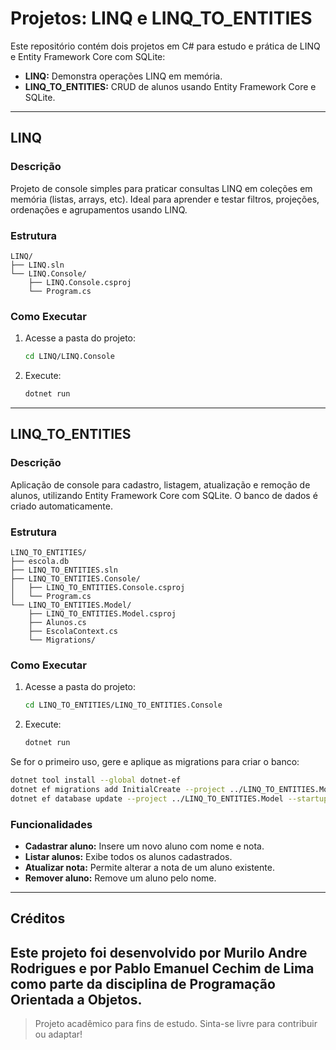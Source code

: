 # Projetos: LINQ e LINQ_TO_ENTITIES

Este repositório contém dois projetos em C# para estudo e prática de LINQ e Entity Framework Core com SQLite:

- **LINQ:** Demonstra operações LINQ em memória.
- **LINQ_TO_ENTITIES:** CRUD de alunos usando Entity Framework Core e SQLite.

---

## LINQ

### Descrição

Projeto de console simples para praticar consultas LINQ em coleções em memória (listas, arrays, etc). Ideal para aprender e testar filtros, projeções, ordenações e agrupamentos usando LINQ.

### Estrutura

```
LINQ/
├── LINQ.sln
└── LINQ.Console/
    ├── LINQ.Console.csproj
    └── Program.cs
```

### Como Executar

1. Acesse a pasta do projeto:
   ```sh
   cd LINQ/LINQ.Console
   ```
2. Execute:
   ```sh
   dotnet run
   ```

---

## LINQ_TO_ENTITIES

### Descrição

Aplicação de console para cadastro, listagem, atualização e remoção de alunos, utilizando Entity Framework Core com SQLite. O banco de dados é criado automaticamente.

### Estrutura

```
LINQ_TO_ENTITIES/
├── escola.db
├── LINQ_TO_ENTITIES.sln
├── LINQ_TO_ENTITIES.Console/
│   ├── LINQ_TO_ENTITIES.Console.csproj
│   └── Program.cs
└── LINQ_TO_ENTITIES.Model/
    ├── LINQ_TO_ENTITIES.Model.csproj
    ├── Alunos.cs
    ├── EscolaContext.cs
    └── Migrations/
```

### Como Executar

1. Acesse a pasta do projeto:
   ```sh
   cd LINQ_TO_ENTITIES/LINQ_TO_ENTITIES.Console
   ```
2. Execute:
   ```sh
   dotnet run
   ```

Se for o primeiro uso, gere e aplique as migrations para criar o banco:
```sh
dotnet tool install --global dotnet-ef
dotnet ef migrations add InitialCreate --project ../LINQ_TO_ENTITIES.Model --startup-project . --context EscolaContext
dotnet ef database update --project ../LINQ_TO_ENTITIES.Model --startup-project . --context EscolaContext
```

### Funcionalidades

- **Cadastrar aluno:** Insere um novo aluno com nome e nota.
- **Listar alunos:** Exibe todos os alunos cadastrados.
- **Atualizar nota:** Permite alterar a nota de um aluno existente.
- **Remover aluno:** Remove um aluno pelo nome.

---

## Créditos

Este projeto foi desenvolvido por Murilo Andre Rodrigues e por Pablo Emanuel Cechim de Lima como parte da disciplina de Programação Orientada a Objetos.
---

> Projeto acadêmico para fins de estudo. Sinta-se livre para contribuir ou adaptar!
